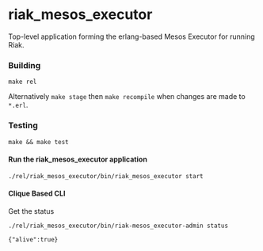# riak_mesos_executor
Top-level application forming the erlang-based Mesos Executor for running Riak.

### Building

```
make rel
```

Alternatively `make stage` then `make recompile` when changes are made to `*.erl`.

### Testing

```
make && make test
```

#### Run the riak_mesos_executor application

```
./rel/riak_mesos_executor/bin/riak_mesos_executor start
```

#### Clique Based CLI

Get the status

```
./rel/riak_mesos_executor/bin/riak-mesos_executor-admin status
```

```
{"alive":true}
```
